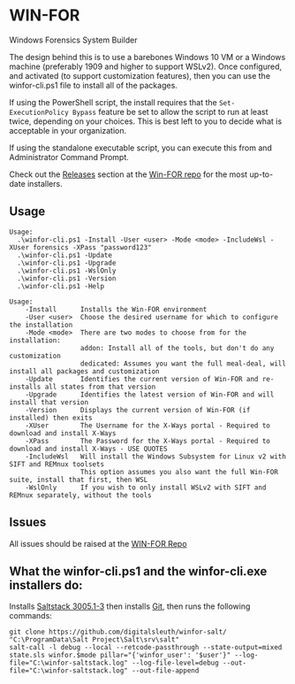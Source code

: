 # WIN-FOR
Windows Forensics System Builder

The design behind this is to use a barebones Windows 10 VM or a Windows machine (preferably 1909 and higher to support WSLv2).
Once configured, and activated (to support customization features), then you can use the winfor-cli.ps1 file to
install all of the packages.

If using the PowerShell script, the install requires that the `Set-ExecutionPolicy Bypass` feature be set to allow the script to run at least twice, depending on your choices.
This is best left to you to decide what is acceptable in your organization.

If using the standalone executable script, you can execute this from and Administrator Command Prompt.

Check out the [Releases](https://github.com/digitalsleuth/WIN-FOR/releases) section at the [Win-FOR repo](https://github.com/digitalsleuth/WIN-FOR) for the most up-to-date installers.

## Usage
```text
Usage:
  .\winfor-cli.ps1 -Install -User <user> -Mode <mode> -IncludeWsl -XUser forensics -XPass "password123"
  .\winfor-cli.ps1 -Update
  .\winfor-cli.ps1 -Upgrade
  .\winfor-cli.ps1 -WslOnly
  .\winfor-cli.ps1 -Version
  .\winfor-cli.ps1 -Help

Usage:
    -Install      Installs the Win-FOR environment
    -User <user>  Choose the desired username for which to configure the installation
    -Mode <mode>  There are two modes to choose from for the installation:
                  addon: Install all of the tools, but don't do any customization
                  dedicated: Assumes you want the full meal-deal, will install all packages and customization
    -Update       Identifies the current version of Win-FOR and re-installs all states from that version
    -Upgrade      Identifies the latest version of Win-FOR and will install that version
    -Version      Displays the current version of Win-FOR (if installed) then exits
    -XUser        The Username for the X-Ways portal - Required to download and install X-Ways
    -XPass        The Password for the X-Ways portal - Required to download and install X-Ways - USE QUOTES
    -IncludeWsl   Will install the Windows Subsystem for Linux v2 with SIFT and REMnux toolsets
                  This option assumes you also want the full Win-FOR suite, install that first, then WSL
    -WslOnly      If you wish to only install WSLv2 with SIFT and REMnux separately, without the tools
```

## Issues

All issues should be raised at the [WIN-FOR Repo](https://github.com/digitalsleuth/WIN-FOR)

## What the winfor-cli.ps1 and the winfor-cli.exe installers do:

Installs [Saltstack 3005.1-3](https://repo.saltproject.io/windows/Salt-Minion-3005.1-3-Py3-AMD64-Setup.exe) then installs
[Git](https://git-scm.com/download/win), then runs the following commands:
```
git clone https://github.com/digitalsleuth/winfor-salt/ "C:\ProgramData\Salt Project\Salt\srv\salt"
salt-call -l debug --local --retcode-passthrough --state-output=mixed state.sls winfor.$mode pillar="{'winfor_user': '$user'}" --log-file="C:\winfor-saltstack.log" --log-file-level=debug --out-file="C:\winfor-saltstack.log" --out-file-append
```
